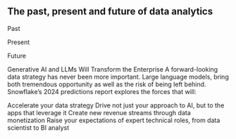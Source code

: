 ## The past, present and future of data analytics 

Past


Present


Future

Generative AI and LLMs Will Transform the Enterprise
A forward-looking data strategy has never been more important. Large language models, bring both tremendous opportunity as well as the risk of being left behind. Snowflake’s 2024 predictions report explores the forces that will:

Accelerate your data strategy
Drive not just your approach to AI, but to the apps that leverage it
Create new revenue streams through data monetization
Raise your expectations of expert technical roles, from data scientist to BI analyst